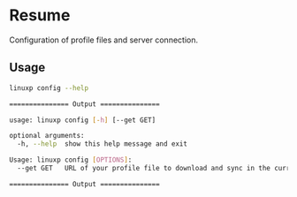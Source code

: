 # Resume

Configuration of profile files and server connection.

## Usage

```bash
linuxp config --help

=============== Output ===============

usage: linuxp config [-h] [--get GET]

optional arguments:
  -h, --help  show this help message and exit

Usage: linuxp config [OPTIONS]:
  --get GET   URL of your profile file to download and sync in the current project.

=============== Output ===============
```